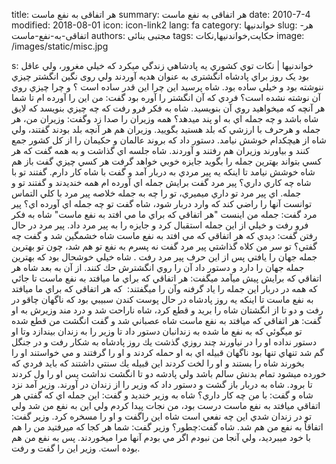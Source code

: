 title: هر اتفاقی به نفع ماست
summary: هر اتفاقی به نفع ماست
date: 2010-7-4
modified: 2018-08-01
icon:  icon-link2
lang: fa
category: خواندنیها
slug: هر-اتفاقی-به-نفع-ماست
authors: مجتبی بنائی
tags: حکایت,خواندنیها,نکات
image: /images/static/misc.jpg

s: خواندنیها | نکات    توي كشوري يه پادشاهي زندگي ميكرد كه خيلي مغرور، ولي عاقل بود يک روز براي پادشاه انگشتری به عنوان هديه آوردند  ولي روی نگين انگشتر چيزي ننوشته بود و خيلي ساده بود.     شاه پرسيد اين چرا اين قدر ساده است ؟ و چرا چيزي روي آن نوشته نشده است؟    فردي كه آن انگشتر را آوره بود گفت:    من اين را آورده ام تا شما هر آنچه كه ميخواهيد روي آن بنويسيد.    شاه به فكر فرو رفت كه چه چيزي بنويسد كه لايق شاه باشد و چه جمله اي به او پند ميدهد؟ همه وزيران را صدا زد وگفت:    وزيران من، هر جمله و هرحرف با ارزشي كه بلد هستيد بگوييد.    وزيران هم هر آنچه بلد بودند گفتند، ولي شاه از هيچكدام خوشش نيامد. دستور داد كه بروند عالمان و حكيمان را از كل كشور جمع كنند و بياورند وزيران هم رفتند و آوردند.    شاه جلسه اي گذاشت و به همه گفت كه هر كسي بتواند بهترين جمله را بگويد جايزه خوبي خواهد گرفت    هر كسي چيزي گفت باز هم شاه خوشش نيامد تا اينكه يه پير مردي به دربار آمد و گفت با شاه كار دارم.    گفتند تو با شاه چه كاري داري؟  پير مرد گفت برايش جمله اي آورده ام  همه خنديدند و گفتند تو و جمله. اي پير مرد تو داري ميميري، تو را چه به جمله خلاصه پير مرد با كلي التماس توانست آنها را راضي كند كه وارد دربار شود، شاه گفت تو چه جمله اي آورده اي؟  پير مرد گفت:  جمله من اينست "هر اتفاقي كه براي ما مي افتد به نفع ماست"  شاه به فكر فرو رفت و خيلي از اين جمله استقبال كرد و جايزه را به پير مرد داد. پير مرد در حال رفتن گفت: ديدي كه هر اتفاقي كه مي افتد به نفع ماست  شاه خشمگين شد و گفت چه گفتي؟ تو سر من كلاه گذاشتي  پير مرد گفت نه پسرم  به نفع تو هم شد،  چون تو بهترين جمله جهان را يافتي  پس از اين حرف پير مرد رفت .    شاه خيلي خوشحال بود كه بهترين جمله جهان را دارد و دستور داد آن را روي انگشترش حك كنند. از آن به بعد شاه هر اتفاقي كه برايش پيش ميآمد ميگفت: هر اتفاقي كه براي ما ميافتد به نفع ماست  تا جائي كه همه در دربار اين جمله را ياد گرفنه وآن را ميگفتند:  كه هر اتفاقي كه براي ما ميافتد به نفع ماست    تا اينكه يه روز پادشاه در حال پوست كندن سبيبي بود كه ناگهان چاقو در رفت و دو تا از انگشتان شاه را بريد و قطع كرد، شاه ناراحت شد و درد مند وزيرش به او گفت: هر اتفاقي كه ميافتد به نفع ماست    شاه عصباني شد و گفت انگشت من قطع شده تو ميگوئي كه به نفع ما شده به زندانبان دستور داد تا وزير را به زندان بيندازد وتا او دستور نداده او را در نياورند    چند روزي گذشت يك روز پادشاه به شكار رفت و در جنگل گم شد تنهاي تنها بود ناگهان قبيله اي به او حمله كردند و او را گرفتند و مي خواستند او را بخورند شاه را بستند و او را لخت كردند اين قبيله يك سنتي داشتند كه بايد فردي كه خورده ميشود تمام بدنش سالم باشد ولي پادشه دو تا انگشت نداشت    پس او را ول كردند تا برود. شاه به دربار باز گشت و دستور داد كه وزير را از زندان در آورند. وزير آمد نزد شاه و گفت: با من چه كار داري؟    شاه به وزير خنديد و گفت: اين جمله اي كه گفتي هر اتفاقي ميافتد به نفع ماست درست بود، من نجات پيدا كردم ولي اين به نفع من شد ولي تو در زندان شدي اين چه نفعي است شاه اين راگفت و او را مسخره كرد.    وزير گفت: اتفاقاً به نفع من هم شد.  شاه گفت:چطور؟ وزير گفت: شما هر كجا كه ميرفتيد من را هم با خود ميبرديد، ولي آنجا من نبودم اگر مي بودم آنها مرا ميخوردند. پس به نفع من هم بوده است.    وزير اين را گفت و رفت.